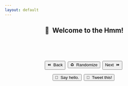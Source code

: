 ```yaml
---
layout: default
---
```

<meta name="twitter:card" content="summary" />
<meta name="twitter:site" content="{{ page.title }}" />
<meta name="twitter:title" content="{{ page.title }}" />
<meta name="twitter:image" content="{{ page.title_image }}" />

<script src="https://ajax.googleapis.com/ajax/libs/jquery/3.5.1/jquery.min.js"></script>
<script src="js/random_quote.js"></script>

<center>
<h2>💬&nbsp;&nbsp;Welcome to the Hmm!</h2>
<h4 id = "id_subtitle"> </h4>
<p style="margin-bottom:28px;"></p>


<div class="card">
<h1 id = "id_emoji"/>
<h2 id = "id_title"/>
<h4 id = "id_text"/>
<br>
<h5 id = "id_topic"/>
</div>

<p style="margin:28px;"></p>

<div class="quest">
<h4 id = "id_quest_text" style="margin-bottom:0px;"/>
</div>

<p style="margin:22px;"></p>

<button type = "button" id = "button_previous" onClick="previousItem();">⏪&nbsp;&nbsp;Back</button>&nbsp;
<button type = "button" id = "button" onClick="randomItem();">♻️&nbsp;&nbsp;Randomize</button>&nbsp;
<button type = "button" id = "button_next" onClick="nextItem();">Next&nbsp;&nbsp;⏩</button>&nbsp;
<p style="margin:10px;"></p>
<button type = "button" id = "button_tweet" onClick="sayHello();">👋&nbsp;&nbsp;Say hello.</button>&nbsp;
<button type = "button" id = "button_tweet" onClick="generateTweet();">🦆&nbsp;&nbsp;Tweet this!</button>&nbsp;
</center>
